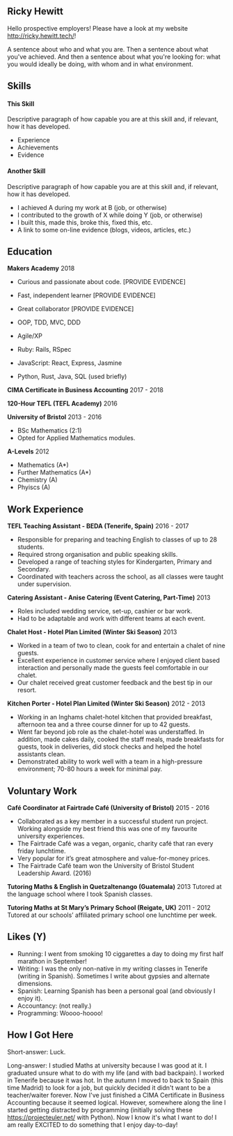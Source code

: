 ## Ricky Hewitt

Hello prospective employers! Please have a look at my website http://ricky.hewitt.tech/!

A sentence about who and what you are. Then a sentence about what you've achieved. And then a sentence about what you're looking for: what you would ideally be doing, with whom and in what environment.

## Skills

#### This Skill

Descriptive paragraph of how capable you are at this skill and, if relevant, how it has developed.

- Experience
- Achievements
- Evidence

#### Another Skill

Descriptive paragraph of how capable you are at this skill and, if relevant, how it has developed.

- I achieved A during my work at B (job, or otherwise)
- I contributed to the growth of X while doing Y (job, or otherwise)
- I built this, made this, broke this, fixed this, etc.
- A link to some on-line evidence (blogs, videos, articles, etc.)

## Education

**Makers Academy** 2018

- Curious and passionate about code. [PROVIDE EVIDENCE]
- Fast, independent learner [PROVIDE EVIDENCE]
- Great collaborator [PROVIDE EVIDENCE]

- OOP, TDD, MVC, DDD
- Agile/XP
- Ruby: Rails, RSpec
- JavaScript: React, Express, Jasmine
- Python, Rust, Java, SQL (used briefly)

**CIMA Certificate in Business Accounting** 2017 - 2018

**120-Hour TEFL (TEFL Academy)** 2016

**University of Bristol** 2013 - 2016

- BSc Mathematics (2:1)
- Opted for Applied Mathematics modules.

**A-Levels** 2012

- Mathematics (A*)
- Further Mathematics (A*)
- Chemistry (A)
- Phyiscs (A)

## Work Experience

**TEFL Teaching Assistant - BEDA (Tenerife, Spain)** 2016 - 2017
- Responsible for preparing and teaching English to classes of up to 28 students.
- Required strong organisation and public speaking skills. 
- Developed a range of teaching styles for Kindergarten, Primary and Secondary. 
- Coordinated with teachers across the school, as all classes were taught under supervision. 

**Catering Assistant - Anise Catering (Event Catering, Part-Time)** 2013
- Roles included wedding service, set-up, cashier or bar work.
- Had to be adaptable and work with different teams at each event.

**Chalet Host - Hotel Plan Limited (Winter Ski Season)** 2013
- Worked in a team of two to clean, cook for and entertain a chalet of nine guests.
- Excellent experience in customer service where I enjoyed client based interaction and personally made the guests feel comfortable in our chalet.
- Our chalet received great customer feedback and the best tip in our resort.

**Kitchen Porter - Hotel Plan Limited (Winter Ski Season)**	2012 - 2013
- Working in an Inghams chalet-hotel kitchen that provided breakfast, afternoon tea and a three course dinner for up to 42 guests. 
- Went far beyond job role as the chalet-hotel was understaffed. In addition, made cakes daily, cooked the staff meals, made breakfasts for guests, took in deliveries, did stock checks and helped the hotel assistants clean.
- Demonstrated ability to work well with a team in a high-pressure environment; 70-80 hours a week for minimal pay.

## Voluntary Work

**Café Coordinator at Fairtrade Café (University of Bristol)** 2015 - 2016
- Collaborated as a key member in a successful student run project. Working alongside my best friend this was one of my favourite university experiences.
- The Fairtrade Café was a vegan, organic, charity café that ran every friday lunchtime.
- Very popular for it’s great atmosphere and value-for-money prices.
- The Fairtrade Café team won the University of Bristol Student Leadership Award. (2016)

**Tutoring Maths & English in Quetzaltenango (Guatemala)** 2013
Tutored at the language school where I took Spanish classes.

**Tutoring Maths at St Mary’s Primary School (Reigate, UK)** 2011 - 2012
Tutored at our schools’ affiliated primary school one lunchtime per week.

## Likes (Y)

- Running: I went from smoking 10 ciggarettes a day to doing my first half marathon in September!
- Writing: I was the only non-native in my writing classes in Tenerife (writing in Spanish). Sometimes I write about gypsies and alternate dimensions.
- Spanish: Learning Spanish has been a personal goal (and obviously I enjoy it).
- Accountancy: (not really.)
- Programming: Woooo-hoooo!

## How I Got Here

Short-answer: Luck.

Long-answer: I studied Maths at university because I was good at it. I graduated unsure what to do with my life (and with bad backpain). I worked in Tenerife because it was hot. In the autumn I moved to back to Spain (this time Madrid) to look for a job, but quickly decided it didn't want to be a teacher/waiter forever. Now I've just finished a CIMA Certificate in Business Accounting because it seemed logical. However, somewhere along the line I started getting distracted by programming (initially solving these  https://projecteuler.net/ with Python). Now I know it's what I want to do! I am really EXCITED to do something that I enjoy day-to-day!
